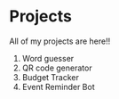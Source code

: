 # Projects
All of my projects are here!!
1. Word guesser
2. QR code generator
3. Budget Tracker
4. Event Reminder Bot
